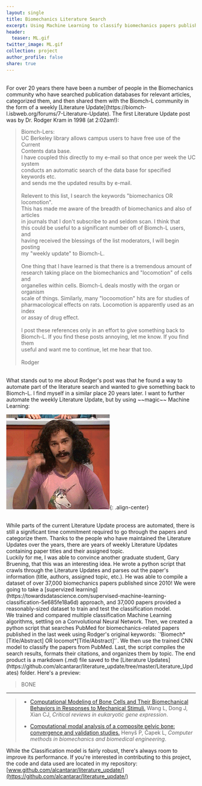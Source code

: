 ```yaml
---
layout: single
title: Biomechanics Literature Search
excerpt: Using Machine Learning to classify biomechanics papers published in the last week
header:
  teaser: ML.gif
twitter_image: ML.gif
collection: project
author_profile: false
share: true
---
```

<br>
For over 20 years there have been a number of people in the Biomechanics community who have searched publication databases for relevant articles, categorized them, and then shared them with the Biomch-L community in the form of a weekly [Literature Update](https://biomch-l.isbweb.org/forums/7-Literature-Update). The first Literature Update post was by Dr. Rodger Kram in 1998 (at 2:02am!): 

>Biomch-Lers:  
UC Berkeley library allows campus users to have free use of the Current  
Contents data base.  
I have coupled this directly to my e-mail so that once per week the UC system  
conducts an automatic search of the data base for specified keywords etc.  
and sends me the updated results by e-mail.  
><br>
>Relevent to this list, I search the keywords "biomechanics OR locomotion".  
This has made me aware of the breadth of biomechanics and also of articles  
in journals that I don't subscribe to and seldom scan. I think that  
this could be useful to a significant number ofl of Biomch-L users, and  
having received the blessings of the list moderators, I will begin posting  
my "weekly update" to Biomch-L.  
><br>
>One thing that I have learned is that there is a tremendous amount of  
research taking place on the biomechanics and "locomotion" of cells and  
organelles within cells. Biomch-L deals mostly with the organ or organism  
scale of things. Similarly, many "locoomotion" hits are for studies of  
pharmacological effects on rats. Locomotion is apparently used as an index  
or assay of drug effect.  
><br>
>I post these references only in an effort to give something back to  
Biomch-L. If you find these posts annoying, let me know. If you find them  
useful and want me to continue, let me hear that too.  
><br>
>Rodger 

<br>
What stands out to me about Rodger's post was that he found a way to automate part of the literature search and wanted to give something back to Biomch-L. I find myself in a similar place 20 years later. I want to further automate the weekly Literature Update, but by using ~~magic~~ Machine Learning:  

![Machine Learning is Magic](/images/ML.gif){: .align-center}

<br>  
While parts of the current Literature Update process are automated, there is still a significant time commitment required to go through the papers and categorize them. Thanks to the people who have maintained the Literature Updates over the years, there are years of weekly Literature Updates containing paper titles and their assigned topic. 
<br>  
Luckily for me, I was able to convince another graduate student, Gary Bruening, that this was an interesting idea. He wrote a python script that crawls through the Literature Updates and parses out the paper's information (title, authors, assigned topic, etc.). He was able to compile a dataset of over 37,000 biomechanics papers published since 2010! We were going to take a [supervized learning](https://towardsdatascience.com/supervised-machine-learning-classification-5e685fe18a6d) approach, and 37,000 papers provided a reasonably-sized dataset to train and test the classification model. 
<br>  
We trained and compared multiple classification Machine Learning algorithms, settling on a Convolutional Neural Network. Then, we created a python script that searches PubMed for biomechanics-related papers published in the last week using Rodger's original keywords: `'Biomech*[Title/Abstract] OR locomot*[Title/Abstract]'`. We then use the trained CNN model to classify the papers from PubMed. Last, the script compiles the search results, formats their citations, and organizes them by topic. The end product is a markdown (.md) file saved to the [Literature Updates](https://github.com/alcantarar/literature_update/tree/master/Literature_Updates) folder. Here's a preview:  

>BONE
----
>
>* [Computational Modeling of Bone Cells and Their Biomechanical Behaviors in Responses to Mechanical Stimuli.](https://www.ncbi.nlm.nih.gov/pubmed/31002595)
Wang L, Dong J, Xian CJ,
*Critical reviews in eukaryotic gene expression*.  
>
>* [Computational modal analysis of a composite pelvic bone: convergence and validation studies.](https://www.ncbi.nlm.nih.gov/pubmed/30999766)
Henyš P, Čapek L,
*Computer methods in biomechanics and biomedical engineering*.  
  
While the Classification model is fairly robust, there's always room to improve its performance. If you're interested in contributing to this project, the code and data used are located in my repository: [www.github.com/alcantarar/literature_update/](https://github.com/alcantarar/literature_update/)



